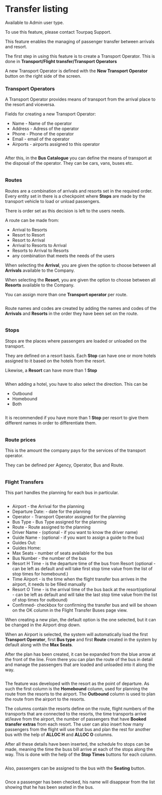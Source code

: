 # Transfer listing

Available to Admin user type.

To use this feature, please contact Tourpaq Support.

This feature enables the managing of passenger transfer between arrivals and resort.

The first step in using this feature is to create a Transport Operator. This is done in **Transport/Flight transfer/Transport Operators**

A new Transport Operator is defined with the **New Transport Operator** button on the right side of the screen.

### Transport Operators​ <a href="#transport-operators" id="transport-operators"></a>

A Transport Operator provides means of transport from the arrival place to the resort and viceversa.

Fields for creating a new Transport Operator:

* Name - Name of the operator
* Address - Adress of the operator
* Phone - Phone of the operator
* Email - email of the operator
* Airports - airports assigned to this operator

<figure><img src="../.gitbook/assets/image (8) (1) (1) (1) (1) (1) (1) (1) (1) (1) (1) (1).png" alt=""><figcaption></figcaption></figure>

After this, in the **Bus Catalogue** you can define the means of transport at the disposal of the operator. They can be cars, vans, buses etc.

<figure><img src="../.gitbook/assets/image (9) (1) (1) (1) (1) (1) (1) (1) (1) (1) (1).png" alt=""><figcaption></figcaption></figure>

### Routes​ <a href="#routes" id="routes"></a>

Routes are a combination of arrivals and resorts set in the required order. Every entity set in there is a checkpoint where **Stops** are made by the transport vehicle to load or unload passengers.

There is order set as this decision is left to the users needs.

A route can be made from:

* Arrival to Resorts
* Resort to Resort
* Resort to Arrival
* Arrival to Resorts to Arrival
* Resorts to Arrival to Resorts
* any combination that meets the needs of the users

When selecting the **Arrival**, you are given the option to choose between all **Arrivals** available to the Company.

When selecting the **Resort**, you are given the option to choose between all **Resorts** available to the Company.

You can assign more than one **Transport operator** per route.

<figure><img src="../.gitbook/assets/image (10) (1) (1) (1) (1) (1) (1) (1) (1) (1) (1).png" alt=""><figcaption></figcaption></figure>

Route names and codes are created by adding the names and codes of the **Arrivals** and **Resorts** in the order they have been set on the route.

<figure><img src="../.gitbook/assets/image (11) (1) (1) (1) (1) (1) (1) (1) (1) (1) (1).png" alt=""><figcaption></figcaption></figure>

### Stops​ <a href="#stops" id="stops"></a>

Stops are the places where passengers are loaded or unloaded on the transport.

They are defined on a resort basis. Each **Stop** can have one or more hotels assigned to it based on the hotels from the resort.

Likewise, a **Resort** can have more than 1 **Stop**

<figure><img src="../.gitbook/assets/image (12) (1) (1) (1) (1) (1) (1) (1) (1) (1).png" alt=""><figcaption></figcaption></figure>

When adding a hotel, you have to also select the direction. This can be

* Outbound
* Homebound
* Both

<figure><img src="../.gitbook/assets/image (13) (1) (1) (1) (1) (1) (1) (1) (1).png" alt=""><figcaption></figcaption></figure>

It is recommended if you have more than 1 **Stop** per resort to give them different names in order to differentiate them.

<figure><img src="../.gitbook/assets/image (14) (1) (1) (1) (1) (1) (1) (1).png" alt=""><figcaption></figcaption></figure>

### Route prices​ <a href="#route-prices" id="route-prices"></a>

This is the amount the company pays for the services of the transport operator.

They can be defined per Agency, Operator, Bus and Route.

<figure><img src="../.gitbook/assets/image (15) (1) (1) (1) (1) (1) (1) (1).png" alt=""><figcaption></figcaption></figure>

### Flight Transfers​ <a href="#flight-transfers" id="flight-transfers"></a>

This part handles the planning for each bus in particular.

<figure><img src="../.gitbook/assets/image (16) (1) (1) (1) (1) (1) (1) (1).png" alt=""><figcaption></figcaption></figure>

* Airport - the Arrival for the planning
* Departure Date: - date for the planning
* Operator - Transport Operator assigned for the planning
* Bus Type - Bus Type assigned for the planning
* Route - Route assigned to the planning
* Driver Name - (optional - if you want to know the driver name)
* Guide Name - (optional - if you want to assign a guide to the bus)
* Guides Out:
* Guides Home:
* Max Seats - number of seats available for the bus
* Bus Number - the number of the bus
* Resort H Time - is the departure time of the bus from Resort (optional - can be left as default and will take first stop time value from the list of stop times for homebound.)
* Time Airport - is the time when the flight transfer bus arrives in the airport, it needs to be filled manually
* Resort O Time - is the arrival time of the bus back at the resort(optional - can be left as default and will take the last stop time value from the list of stop times for outbound)
* Confirmed- checkbox for confirming the transfer bus and will be shown on the OK column in the Flight Transfer Buses page view.

When creating a new plan, the default option is the one selected, but it can be changed in the Airport drop down.

When an Airport is selected, the system will automatically load the first **Transport Operator**, first **Bus type** and first **Route** created in the system by default along with the **Max Seats**.

After the plan has been created, it can be expanded from the blue arrow at the front of the line. From there you can plan the route of the bus in detail and manage the passengers that are loaded and unloaded into it along the way.

<figure><img src="../.gitbook/assets/image (17) (1) (1) (1) (1) (1) (1) (1).png" alt=""><figcaption></figcaption></figure>

The feature was developed with the resort as the point of departure. As such the first column is the **Homebound** column, used for planning the route from the resorts to the airport. The **Outbound** column is used to plan the route from the airport to the resorts.

The columns contain the resorts define on the route, flight numbers of the transports that are connected to the resorts, the time transports arrive at/leave from the airport, the number of passengers that have **Booked transfer extras** from each resort. The user can also insert how many passengers from the flight will use that bus and plan the rest for another bus with the help of **ALLOC H** and **ALLOC O** columns.

After all these details have been inserted, the schedule fro stops can be made, meaning the time the buss bill arrive at each of the stops along the way. This is done with the help of the **Stop Times** buttons for each column.

<figure><img src="../.gitbook/assets/image (19) (1) (1) (1) (1) (1).png" alt=""><figcaption></figcaption></figure>

Also, passengers can be assigned to the bus with the **Seating** button.

<figure><img src="../.gitbook/assets/image (20) (1) (1) (1) (1) (1).png" alt=""><figcaption></figcaption></figure>

Once a passenger has been checked, his name will disappear from the list showing that he has been seated in the bus.
